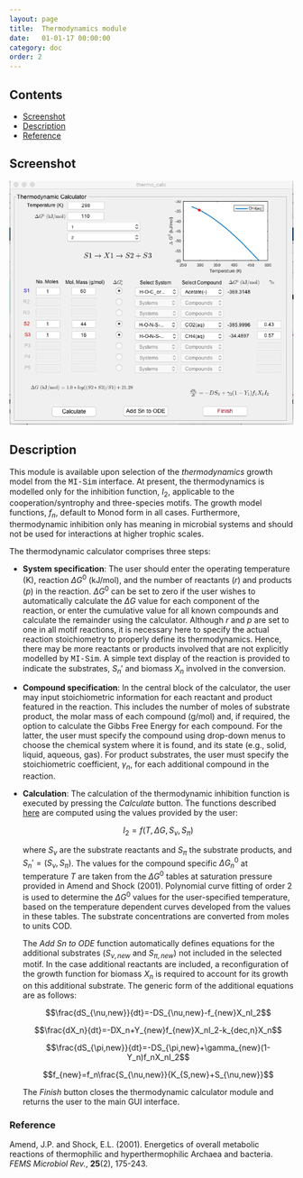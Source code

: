 ```yaml
---
layout: page
title:  Thermodynamics module
date:   01-01-17 00:00:00
category: doc
order: 2
---
```

## Contents

* [Screenshot](#Screenshot)
* [Description](#Description)
* [Reference](#Reference)

## <a name="Screenshot"></a>Screenshot

![alt text](https://raw.githubusercontent.com/MI-SIM/MI-SIM.github.io/master/_posts/thermo.png "Thermodynamic Inhibition Calculator Screenshot")

## <a name="Description"></a>Description

This module is available upon selection of the *thermodynamics* growth model from the <span style="font-family:Courier;">MI-Sim</span>
interface. At present, the thermodynamics is modelled only for the inhibition function, $I_2$, applicable to the cooperation/syntrophy and
three-species motifs. The growth model functions, $f_n$, default to Monod form in all cases. Furthermore, thermodynamic inhibition only has meaning 
in microbial systems and should not be used for interactions at higher trophic scales.

The thermodynamic calculator comprises three steps:

* **System specification**: The user should enter the operating temperature (K), reaction $\Delta G^0$ (kJ/mol), and the
number of reactants ($r$) and products ($p$) in the reaction. $\Delta G^0$ can be set to zero if the user wishes to automatically calculate the
$\Delta G$ value for each component of the reaction, or enter the cumulative value for all known compounds and calculate the remainder using the
calculator. Although $r$ and $p$ are set to one in all motif reactions, it is necessary here to specify the actual reaction stoichiometry to 
properly define its thermodynamics. Hence, there may be more reactants or products involved that are not explicitly modelled by 
<span style="font-family:Courier;">MI-Sim</span>. A simple text display of the reaction is provided to indicate the substrates, $S_n'$ and biomass 
$X_n$ involved in the conversion.

* **Compound specification**: In the central block of the calculator, the user may input stoichiometric information for each reactant and product
featured in the reaction. This includes the number of moles of substrate product, the molar mass of each compound (g/mol) and, if required, the option
to calculate the Gibbs Free Energy for each compound. For the latter, the user must specify the compound using drop-down menus to choose the chemical 
system where it is found, and its state (e.g., solid, liquid, aqueous, gas). For product substrates, the user must specify the stoichiometric
coefficient, $\gamma_n$, for each additional compound in the reaction.

* **Calculation**: The calculation of the thermodynamic inhibition function is executed by pressing the *Calculate* button. The functions
described [here](http://mi-sim.github.io//doc/misiminterface.html#thermo) are computed using the values provided by the user:

    $$I_2 = f(T,\Delta G,S_\nu,S_\pi)$$

    where $S_\nu$ are the substrate reactants and $S_\pi$ the substrate products, and $S_n'=(S_\nu,S_\pi)$. The values for the compound specific $\Delta G_n^0$ at temperature $T$
are taken from the $\Delta G^0$ tables at saturation pressure provided in Amend and Shock (2001). Polynomial curve fitting of order 2 is used to
determine the $\Delta G^0$ values for the user-specified temperature, based on the temperature dependent curves developed from the values in these
tables. The substrate concentrations are converted from moles to units COD. 

    The *Add Sn to ODE* function automatically defines equations for the additional substrates ($S_{\nu,new}$ and $S_{\pi,new}$) not included in the selected motif.
In the case additional reactants are included, a reconfiguration of the growth function for biomass $X_n$ is required to account for its growth on this
additional substrate. The generic form of the additional equations are as follows:

    $$\frac{dS_{\nu,new}}{dt}=-DS_{\nu,new}-f_{new}X_nI_2$$

    $$\frac{dX_n}{dt}=-DX_n+Y_{new}f_{new}X_nI_2-k_{dec,n}X_n$$

    $$\frac{dS_{\pi,new}}{dt}=-DS_{\pi,new}+\gamma_{new}(1-Y_n)f_nX_nI_2$$

    $$f_{new}=f_n\frac{S_{\nu,new}}{K_{S,new}+S_{\nu,new}}$$

    The *Finish* button closes the thermodynamic calculator module and returns the user to the main GUI interface.
 
### <a name="Reference"></a>Reference

Amend, J.P. and  Shock, E.L. (2001). Energetics of overall metabolic reactions of thermophilic and hyperthermophilic Archaea and bacteria. 
*FEMS Microbiol Rev.*, **25**(2), 175-243.
 
